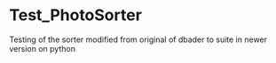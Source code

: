 # Test_PhotoSorter
 Testing of the sorter modified from original of dbader to suite in newer version on python
